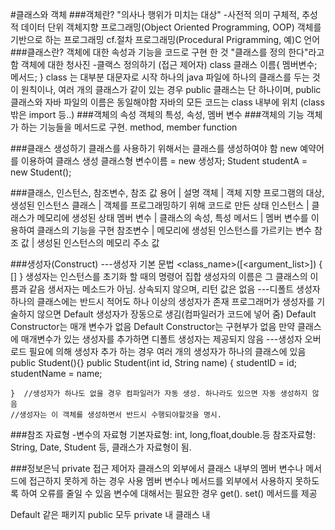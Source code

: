 #클래스와 객체
###객체란?
"의사나 행위가 미치는 대상" -사전적 의미
구체적, 추성적 데이터 단위
객체지향 프로그래밍(Object Oriented Programming, OOP)
객체를 기반으로 하는 프로그래밍
cf.절차 프로그래밍(Procedural Prigramming, 예)C 언어
###클래스란?
객체에 대한 속성과 기능을 코드로 구현 한 것
"클래스를 정의 한다"라고 함
객체에 대한 청사진
-클랙스 정의하기
(접근 제어자) class 클래스 이름{
    멤버변수;
    메서드;
}
class 는 대부분 대문자로 시작
하나의 java 파일에 하나의 클래스를 두는 것이 원칙이나, 여러 개의 클래스가
같이 있는 경우 public 클래스는 단 하나이며, public 클래스와 자바 파일의 이름은 동일해야함
자바의 모든 코드는 class 내부에 위치 (class 밖은 import 등..)
###객체의 속성
객체의 특성, 속성, 멤버 변수
###객체의 기능
객체가 하는 기능들을 메서드로 구현. method, member function

###클래스 생성하기
클래스를 사용하기 위해서는 클래스를 생성하여야 함
new 예약어를 이용하여 클래스 생성
클래스형 변수이름 = new 생성자;
Student studentA = new Student();

###클래스, 인스턴스, 참조변수, 참조 값
용어 | 설명
객체 | 객체 지향 프로그램의 대상, 생성된 인스턴스
클래스 | 객체를 프로그래밍하기 위해 코드로 만든 상태
인스턴스 | 클래스가 메모리에 생성된 상태
멤버 변수 | 클래스의 속성, 특성
메서드 | 멤버 변수를 이용하여 클래스의 기능을 구현
참조변수 | 메모리에 생성된 인스턴스를 가르키는 변수
참조 값 | 생성된 인스턴스의 메모리 주소 값

###생성자(Construct)
---생성자 기본 문법
<modifiers> <class_name>([<argument_list>])
{
    [<statements>]
}
생성자는 인스턴스를 초기화 할 때의 명령어 집합
생성자의 이름은 그 클래스의 이름과 같음
생서자는 메소드가 아님. 상속되지 않으며, 리턴 값은 없음
---디폴트 생성자
하나의 클래스에는 반드시 적어도 하나 이상의 생성자가 존재
프로그래머가 생성자를 기술하지 않으면 Default 생성자가 장동으로 생김(컴파일러가 코드에 넣어 줌)
Default Constructor는 매개 변수가 없음
Default Constructor는 구현부가 없음
만약 클래스에 매개변수가 있는 생성자를 추가하면 디폴트 생성자는 제공되지 않음
---생성자 오버로드
필요에 의해 생성자 추가 하는 경우 여러 개의 생성자가 하나의 클래스에 있음
    public Student(){}
    public Student(int id, String name) {
        studentID = id;
        studentName = name;

    }  //생성자가 하나도 없을 경우 컴파일러가 자동 생성. 하나라도 있으면 자동 생성하지 않음
    //생성자는 이 객체를 생성하면서 반드시 수행되야할것을 명시.
###참조 자료형
-변수의 자료형
기본자료형: int, long,float,double.등
참조자료형: String, Date, Student 등, 클래스가 자료형이 됨.

###정보은닉
private 접근 제어자
클래스의 외부에서 클래스 내부의 멤버 변수나 메서드에 접근하지 못하게 하는 경우 사용
멤버 변수나 메서드를 외부에서 사용하지 못하도록 하여 오류를 줄일 수 있음
변수에 대해서는 필요한 경우 get(). set() 메서드를 제공

Default 같은 패키지
public 모두
private 내 클래스 내 

